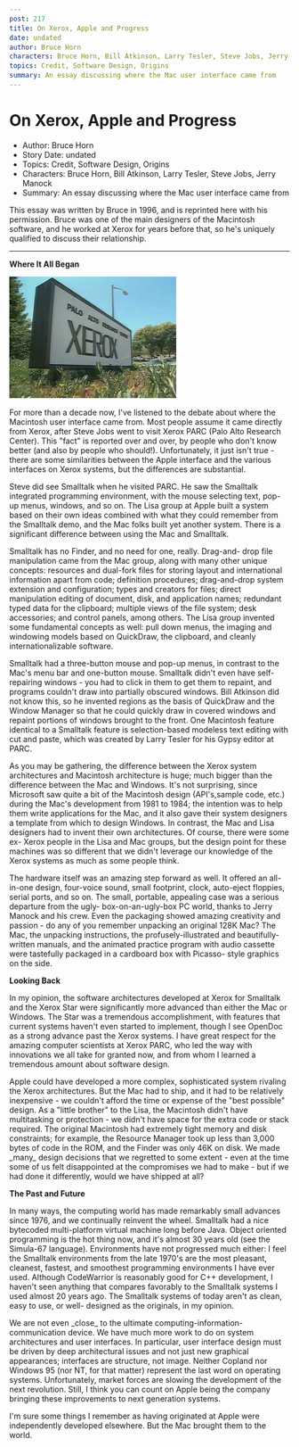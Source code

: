 ```yaml
---
post: 217
title: On Xerox, Apple and Progress
date: undated
author: Bruce Horn
characters: Bruce Horn, Bill Atkinson, Larry Tesler, Steve Jobs, Jerry Manock
topics: Credit, Software Design, Origins
summary: An essay discussing where the Mac user interface came from
---
```


# On Xerox, Apple and Progress
* Author: Bruce Horn
* Story Date: undated
* Topics: Credit, Software Design, Origins
* Characters: Bruce Horn, Bill Atkinson, Larry Tesler, Steve Jobs, Jerry Manock
* Summary: An essay discussing where the Mac user interface came from

This essay was written by Bruce in 1996, and is reprinted here with his permission.  Bruce was one of the main designers of the Macintosh software, and he worked at Xerox for years before that, so he's uniquely qualified to discuss their relationship.


* * *

**Where It All Began**

![](images/Macintosh/parc.jpg)

For more than a decade now, I've listened to the debate about where the Macintosh user interface came from. Most people assume it came directly from Xerox, after Steve Jobs went to visit Xerox PARC (Palo Alto Research Center). This "fact" is reported over and over, by people who don't know better (and also by people who should!). Unfortunately, it just isn't true - there are some similarities between the Apple interface and the various interfaces on Xerox systems, but the differences are substantial.

Steve did see Smalltalk when he visited PARC. He saw the Smalltalk integrated programming environment, with the mouse selecting text, pop-up menus, windows, and so on. The Lisa group at Apple built a system based on their own ideas combined with what they could remember from the Smalltalk demo, and the Mac folks built yet another system. There is a significant difference between using the Mac and Smalltalk.

Smalltalk has no Finder, and no need for one, really. Drag-and- drop file manipulation came from the Mac group, along with many other unique concepts: resources and dual-fork files for storing layout and international information apart from code; definition procedures; drag-and-drop system extension and configuration; types and creators for files; direct manipulation editing of document, disk, and application names; redundant typed data for the clipboard; multiple views of the file system; desk accessories; and control panels, among others. The Lisa group invented some fundamental concepts as well: pull down menus, the imaging and windowing models based on QuickDraw, the clipboard, and cleanly internationalizable software.

Smalltalk had a three-button mouse and pop-up menus, in contrast to the Mac's menu bar and one-button mouse. Smalltalk didn't even have self-repairing windows - you had to click in them to get them to repaint, and programs couldn't draw into partially obscured windows. Bill Atkinson did not know this, so he invented regions as the basis of QuickDraw and the Window Manager so that he could quickly draw in covered windows and repaint portions of windows brought to the front. One Macintosh feature identical to a Smalltalk feature is selection-based modeless text editing with cut and paste, which was created by Larry Tesler for his Gypsy editor at PARC.

As you may be gathering, the difference between the Xerox system architectures and Macintosh architecture is huge; much bigger than the difference between the Mac and Windows. It's not surprising, since Microsoft saw quite a bit of the Macintosh design (API's,sample code, etc.) during the Mac's development from 1981 to 1984; the intention was to help them write applications for the Mac, and it also gave their system designers a template from which to design Windows. In contrast, the Mac and Lisa designers had to invent their own architectures. Of course, there were some ex- Xerox people in the Lisa and Mac groups, but the design point for these machines was so different that we didn't leverage our knowledge of the Xerox systems as much as some people think.

The hardware itself was an amazing step forward as well. It offered an all-in-one design, four-voice sound, small footprint, clock, auto-eject floppies, serial ports, and so on. The small, portable, appealing case was a serious departure from the ugly- box-on-an-ugly-box PC world, thanks to Jerry Manock and his crew. Even the packaging showed amazing creativity and passion - do any of you remember unpacking an original 128K Mac? The Mac, the unpacking instructions, the profusely-illustrated and beautifully- written manuals, and the animated practice program with audio cassette were tastefully packaged in a cardboard box with Picasso- style graphics on the side.

**Looking Back**

In my opinion, the software architectures developed at Xerox for Smalltalk and the Xerox Star were significantly more advanced than either the Mac or Windows. The Star was a tremendous accomplishment, with features that current systems haven't even started to implement, though I see OpenDoc as a strong advance past the Xerox systems. I have great respect for the amazing computer scientists at Xerox PARC, who led the way with innovations we all take for granted now, and from whom I learned a tremendous amount about software design.

Apple could have developed a more complex, sophisticated system rivaling the Xerox architectures. But the Mac had to ship, and it had to be relatively inexpensive - we couldn't afford the time or expense of the "best possible" design. As a "little brother" to the Lisa, the Macintosh didn't have multitasking or protection - we didn't have space for the extra code or stack required. The original Macintosh had extremely tight memory and disk constraints; for example, the Resource Manager took up less than 3,000 bytes of code in the ROM, and the Finder was only 46K on disk. We made \_many\_ design decisions that we regretted to some extent - even at the time some of us felt disappointed at the compromises we had to make - but if we had done it differently, would we have shipped at all?

**The Past and Future**

In many ways, the computing world has made remarkably small advances since 1976, and we continually reinvent the wheel. Smalltalk had a nice bytecoded multi-platform virtual machine long before Java. Object oriented programming is the hot thing now, and it's almost 30 years old (see the Simula-67 language). Environments have not progressed much either: I feel the Smalltalk environments from the late 1970's are the most pleasant, cleanest, fastest, and smoothest programming environments I have ever used. Although CodeWarrior is reasonably good for C++ development, I haven't seen anything that compares favorably to the Smalltalk systems I used almost 20 years ago. The Smalltalk systems of today aren't as clean, easy to use, or well- designed as the originals, in my opinion.

We are not even \_close\_ to the ultimate computing-information- communication device. We have much more work to do on system architectures and user interfaces. In particular, user interface design must be driven by deep architectural issues and not just new graphical appearances; interfaces are structure, not image. Neither Copland nor Windows 95 (nor NT, for that matter) represent the last word on operating systems. Unfortunately, market forces are slowing the development of the next revolution. Still, I think you can count on Apple being the company bringing these improvements to next generation systems.

I'm sure some things I remember as having originated at Apple were independently developed elsewhere. But the Mac brought them to the world.

